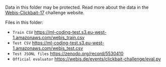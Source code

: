 Data in this folder may be protected. Read more about the data in the [Webis-Clickbait-17](https://webis.de/data/webis-clickbait-17.html) challenge website.

Files in this folder:

* `Train CSV` https://ml-coding-test.s3.eu-west-1.amazonaws.com/webis_train.csv
* `Test CSV` https://ml-coding-test.s3.eu-west-1.amazonaws.com/webis_test.csv
* `Test JSONL files` https://zenodo.org/record/5530410
* `Official evaluator` https://webis.de/events/clickbait-challenge/eval.py
